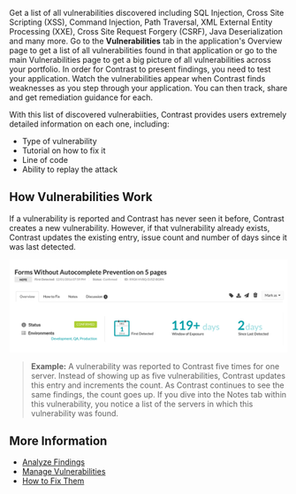 <!--
title: "Discover Vulnerabilities"
description: "Overview of discovering vulnerabilities"
tags: "user applications discover vulnerabilities quick start guide"
-->

Get a list of all vulnerabilities discovered including SQL Injection, Cross Site Scripting (XSS), Command Injection, Path Traversal, XML External Entity Processing (XXE), Cross Site Request Forgery (CSRF), Java Deserialization and many more. Go to the **Vulnerabilities** tab in the application's Overview page to get a list of all vulnerabilities found in that application or go to the main Vulnerabilities page to get a big picture of all vulnerabilities across your portfolio. In order for Contrast to present findings, you need to test your application. Watch the vulnerabilities appear when Contrast finds weaknesses as you step through your application. You can then track, share and get remediation guidance for each. 

With this list of discovered vulnerabiities, Contrast provides users extremely detailed information on each one, including: 

* Type of vulnerability
* Tutorial on how to fix it
* Line of code
* Ability to replay the attack

## How Vulnerabilities Work
If a vulnerability is reported and Contrast has never seen it before, Contrast creates a new vulnerability. However, if that vulnerability already exists, Contrast updates the existing entry, issue count and number of days since it was last detected.

<a href="assets/images/Application-vulnerabilities-tab.png" rel="lightbox" title="Vulnerability Details"><img class="thumbnail" src="assets/images/Application-vulnerabilities-tab.png"/></a>

>**Example:** A vulnerability was reported to Contrast five times for one server. Instead of showing up as five vulnerabilities, Contrast updates this entry and increments the count. As Contrast continues to see the same findings, the count goes up. If you dive into the Notes tab within this vulnerability, you notice a list of the servers in which this vulnerability was found.

## More Information 
* [Analyze Findings](user_vulns.html#analyze)
* [Manage Vulnerabilities](user_vulns.html#manage)
* [How to Fix Them](user_vulns.html#remediate)
